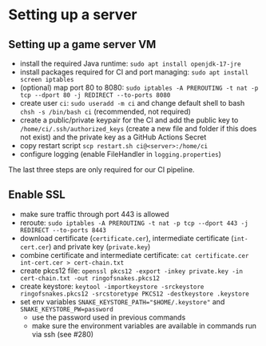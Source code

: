 # Setting up a server

## Setting up a game server VM

 - install the required Java runtime: `sudo apt install openjdk-17-jre`
 - install packages required for CI and port managing: `sudo apt install screen iptables`
 - (optional) map port 80 to 8080: `sudo iptables -A PREROUTING -t nat -p tcp --dport 80 -j REDIRECT --to-ports 8080`
 - create user `ci`: `sudo useradd -m ci` and change default shell to bash `chsh -s /bin/bash ci` (recommended, not required)
 - create a public/private keypair for the CI and add the public key to `/home/ci/.ssh/authorized_keys` (create a new file and folder if this does not exist) and the private key as a GitHub Actions Secret
 - copy restart script `scp restart.sh ci@<server>:/home/ci`
 - configure logging (enable FileHandler in `logging.properties`)

The last three steps are only required for our CI pipeline.

## Enable SSL

 - make sure traffic through port 443 is allowed
 - reroute: `sudo iptables -A PREROUTING -t nat -p tcp --dport 443 -j REDIRECT --to-ports 8443`
 - download certificate (`certificate.cer`), intermediate certificate (`int-cert.cer`) and private key (`private.key`)
 - combine certificate and intermediate certificate: `cat certificate.cer int-cert.cer > cert-chain.txt`
 - create pkcs12 file: `openssl pkcs12 -export -inkey private.key -in cert-chain.txt -out ringofsnakes.pkcs12`
 - create keystore: `keytool -importkeystore -srckeystore ringofsnakes.pkcs12 -srcstoretype PKCS12 -destkeystore .keystore`
 - set env variables `SNAKE_KEYSTORE_PATH="$HOME/.keystore"` and `SNAKE_KEYSTORE_PW=password`
   - use the password used in previous commands
   - make sure the environment variables are available in commands run via ssh (see #280)
